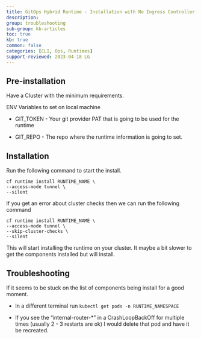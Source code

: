 ```yaml
---
title: GitOps Hybrid Runtime - Installation with No Ingress Controller
description: 
group: troubleshooting
sub-group: kb-articles
toc: true
kb: true
common: false
categories: [CLI, Ops, Runtimes]
support-reviewed: 2023-04-18 LG
---
```



## Pre-installation

Have a Cluster with the minimum requirements.

ENV Variables to set on local machine

  * GIT_TOKEN - Your git provider PAT that is going to be used for the runtime

  * GIT_REPO - The repo where the runtime information is going to set.

## Installation

Run the following command to start the install.

    
    
    cf runtime install RUNTIME_NAME \
    --access-mode tunnel \
    --silent

If you get an error about cluster checks then we can run the following command

    
    
    cf runtime install RUNTIME_NAME \
    --access-mode tunnel \
    --skip-cluster-checks \
    --silent

This will start installing the runtime on your cluster. It maybe a bit slower
to get the components installed but will install.

## Troubleshooting

If it seems to be stuck on the list of components being install for a good
moment.

  * In a different terminal run `kubectl get pods -n RUNTIME_NAMESPACE`

  * If you see the “internal-router-*” in a CrashLoopBackOff for multiple times (usually 2 - 3 restarts are ok) I would delete that pod and have it be recreated.


